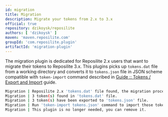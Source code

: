 ```yaml
---
id: migration
title: Migration
description: Migrate your tokens from 2.x to 3.x
official: true
repository: dzikoysk/reposilite
authors: [ 'dzikoysk' ]
maven: 'maven.reposilite.com'
groupId: 'com.reposilite.plugin'
artifactId: 'migration-plugin'
---
```


The migration plugin is dedicated for Reposilite 2.x users that want to migrate their tokens to Reposilite 3.x.
This plugins picks up `tokens.dat` file from a working directory 
and converts it to `tokens.json` file in JSON scheme compatible with `token-import` command described in [Guide :: Tokens / Export and Import](/guide/tokens#export-and-import) guide.

```bash
Migration | Reposilite 2.x 'tokens.dat' file found, the migration procedure has started.
Migration | 3 token(s) found in 'tokens.dat' file.
Migration | 3 token(s) have been exported to 'tokens.json' file.
Migration | Run 'token-import tokens.json' command to import those tokens.
Migration | This plugin is no longer needed, you can remove it.
```
